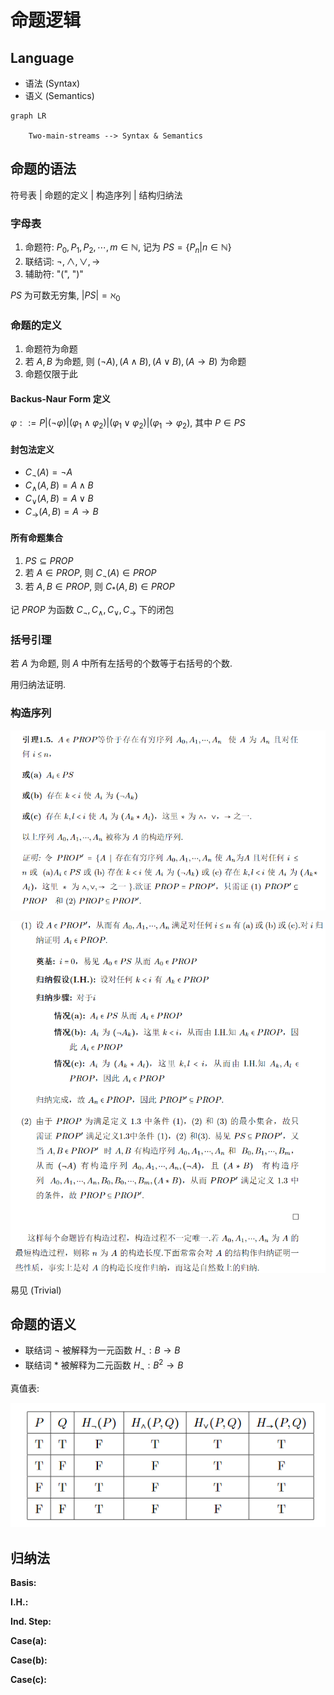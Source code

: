 # 命题逻辑

## Language

* 语法 (Syntax)
* 语义 (Semantics)

``` mermaid
graph LR

    Two-main-streams --> Syntax & Semantics
```

## 命题的语法

符号表 | 命题的定义 | 构造序列 | 结构归纳法

### 字母表

1. 命题符: $P_0,P_1,P_2,\cdots, m\in \mathbb{N}$, 记为 $PS=\{P_n|n\in\mathbb{N}\}$
2. 联结词: $\lnot, \land, \lor,\to$
3. 辅助符: "(", ")"

$PS$ 为可数无穷集, $|PS|=\aleph_0$

### 命题的定义

1. 命题符为命题
2. 若 $A, B$ 为命题, 则 $(\lnot A), (A\land B), (A\lor B), (A\to B)$ 为命题
3. 命题仅限于此

#### Backus-Naur Form 定义

$\varphi ::= P | (\lnot\varphi) | (\varphi_1\land\varphi_2) | (\varphi_1\lor\varphi_2) | (\varphi_1\to\varphi_2)$, 其中 $P\in PS$

#### 封包法定义

* $C_{\lnot}(A)=\lnot A$
* $C_{\land}(A,B)=A\land B$
* $C_{\lor}(A,B)=A\lor B$
* $C_{\to}(A,B)=A\to B$

#### 所有命题集合

1. $PS\subseteq PROP$
2. 若 $A\in PROP$, 则 $C_{\lnot}(A)\in PROP$
3. 若 $A, B\in PROP$, 则 $C_{*}(A, B)\in PROP$

记 $PROP$ 为函数 $C_{\lnot},C_{\land},C_{\lor},C_{\to}$ 下的闭包

### 括号引理

若 $A$ 为命题, 则 $A$ 中所有左括号的个数等于右括号的个数.

用归纳法证明.

### 构造序列

![](./images/2021-03-19-10-41-07.png)

![](./images/2021-03-19-10-41-33.png)

易见 (Trivial)

## 命题的语义

* 联结词 $\lnot$ 被解释为一元函数 $H_{\lnot}:B\to B$
* 联结词 $*$ 被解释为二元函数 $H_{\lnot}:B^2\to B$

真值表:

![](./images/2021-03-19-10-59-08.png)

## 归纳法


**Basis:**

**I.H.:**

**Ind. Step:**

**Case(a):**

**Case(b):**

**Case(c):**

